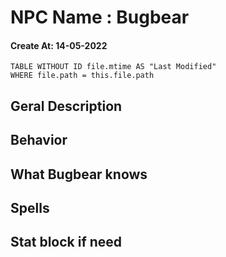 # NPC Name : Bugbear
#### Create At: 14-05-2022
```dataview  
TABLE WITHOUT ID file.mtime AS "Last Modified"  
WHERE file.path = this.file.path  
```

## Geral Description


## Behavior


## What Bugbear knows


## Spells



## Stat block if need

